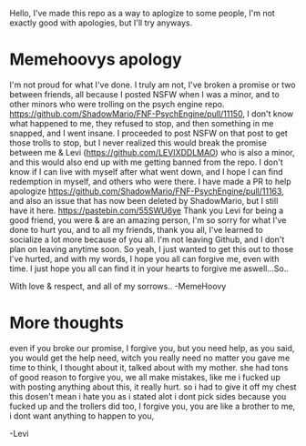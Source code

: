Hello, I've made this repo as a way to aplogize to some people, I'm not exactly good with apologies, but I'll try anyways.

# Memehoovys apology

I'm not proud for what I've done. I truly am not, I've broken a promise or two between friends, all because I posted NSFW when I was a minor, and to other minors who were trolling on the psych engine repo. https://github.com/ShadowMario/FNF-PsychEngine/pull/11150, I don't know what happened to me, they refused to stop, and then something in me snapped, and I went insane. I proceeded to post NSFW on that post to get those trolls to stop, but I never realized this would break the promise between me & Levi (https://github.com/LEVIXDDLMAO) who is also a minor, and this would also end up with me getting banned from the repo. I don't know if I can live with myself after what went down, and I hope I can find redemption in myself, and others who were there. I have made a PR to help apologize https://github.com/ShadowMario/FNF-PsychEngine/pull/11163, and also an issue that has now been deleted by ShadowMario, but I still have it here. https://pastebin.com/55SWU6ye
Thank you Levi for being a good friend, you were & are an amazing person, I'm so sorry for what I've done to hurt you, and to all my friends, thank you all, I've learned to socialize a lot more because of you all. I'm not leaving Github, and I don't plan on leaving anytime soon. So yeah, I just wanted to get this out to those I've hurted, and with my words, I hope you all can forgive me, even with time. I just hope you all can find it in your hearts to forgive me aswell...So..

With love & respect, and all of my sorrows.. -MemeHoovy

# More thoughts
even if you broke our promise, I forgive you, but you need help, as you said, you would get the help need, witch you really need no matter you gave me time to think, I thought about it, talked about with my mother. she had tons of good reason to forgive you, we all make mistakes, like me i fucked up with posting anything about this, it really hurt. so i had to give it off my chest this dosen't mean i hate you as i stated alot i dont pick sides because you fucked up and the trollers did too, I forgive you, you are like a brother to me, i dont want anything to happen to you,

-Levi
